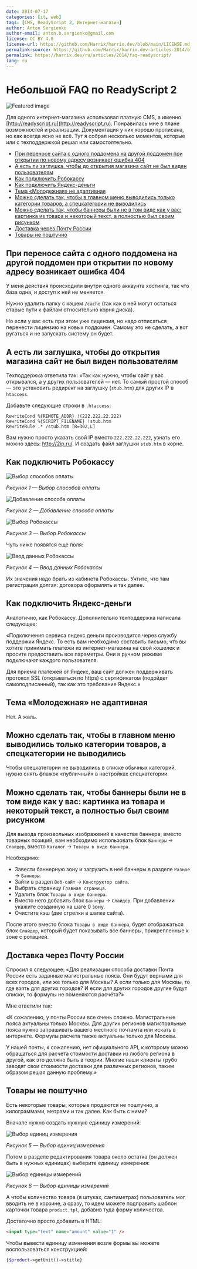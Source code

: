 ```yaml
---
date: 2014-07-17
categories: [it, web]
tags: [CMS, ReadyScript 2, Интернет-магазин]
author: Anton Sergienko
author-email: anton.b.sergienko@gmail.com
license: CC BY 4.0
license-url: https://github.com/Harrix/harrix.dev/blob/main/LICENSE.md
permalink-source: https://github.com/Harrix/harrix.dev-articles-2014/blob/main/faq-readyscript/faq-readyscript.md
permalink: https://harrix.dev/ru/articles/2014/faq-readyscript/
lang: ru
---
```


# Небольшой FAQ по ReadyScript 2

![Featured image](featured-image.svg)

Для одного интернет-магазина использовал платную CMS, а именно [http://readyscript.ru](http://readyscript.ru). Понравилась мне в плане возможностей и реализации. Документация у них хорошо прописана, но как всегда ясно не всё. Тут я собрал несколько моментов, которые или с техподдержкой решал или самостоятельно.

- [При переносе сайта с одного поддомена на другой поддомен при открытии по новому адресу возникает ошибка 404](#при-переносе-сайта-с-одного-поддомена-на-другой-поддомен-при-открытии-по-новому-адресу-возникает-ошибка-404)
- [А есть ли заглушка, чтобы до открытия магазина сайт не был виден пользователям](#а-есть-ли-заглушка-чтобы-до-открытия-магазина-сайт-не-был-виден-пользователям)
- [Как подключить Робокассу](#как-подключить-робокассу)
- [Как подключить Яндекс-деньги](#как-подключить-яндекс-деньги)
- [Тема «Молодежная» не адаптивная](#тема-молодежная-не-адаптивная)
- [Можно сделать так, чтобы в главном меню выводились только категории товаров, а спецкатегории не выводились](#можно-сделать-так-чтобы-в-главном-меню-выводились-только-категории-товаров-а-спецкатегории-не-выводились)
- [Можно сделать так, чтобы баннеры были не в том виде как у вас: картинка из товара и некоторый текст, а полностью был своим рисунком](#можно-сделать-так-чтобы-баннеры-были-не-в-том-виде-как-у-вас-картинка-из-товара-и-некоторый-текст-а-полностью-был-своим-рисунком)
- [Доставка через Почту России](#доставка-через-почту-россии)
- [Товары не поштучно](#товары-не-поштучно)

## При переносе сайта с одного поддомена на другой поддомен при открытии по новому адресу возникает ошибка 404

У меня действия происходили внутри одного аккаунта хостинга, так что база одна, и доступ к ней не меняется.

Нужно удалить папку с кэшем `/cache` (так как в ней могут остаться старые пути к файлам относительно корня диска).

Но если у вас есть при этом уже лицензия, но надо отписаться перенести лицензию на новых поддомен. Самому это не сделать, а вот ругаться и не запускать систему он будет.

## А есть ли заглушка, чтобы до открытия магазина сайт не был виден пользователям

Техподдержка ответила так: «Так как нужно, чтобы сайт у вас открывался, а у других пользователей — нет. То самый простой способ — это установить редирект на заглушку (`stub.htm`) для других IP в `htaccess`.

Добавьте следующие строки в `.htaccess`:

```text
RewriteCond %{REMOTE_ADDR} !(222.222.22.222)
RewriteCond %{SCRIPT_FILENAME} !stub.htm
RewriteRule .* /stub.htm [R=302,L]
```

Вам нужно просто указать свой IP вместо `222.222.22.222`, узнать его можно здесь: <http://2ip.ru/>. И создать файл заглушки `stub.htm` в корне.

## Как подключить Робокассу

![Выбор способов оплаты](img/robokassa_01.png)

_Рисунок 1 — Выбор способов оплаты_

![Добавление способа оплаты](img/robokassa_02.png)

_Рисунок 2 — Добавление способа оплаты_

![Выбор Робокассы](img/robokassa_03.png)

_Рисунок 3 — Выбор Робокассы_

Чуть ниже появятся еще поля:

![Ввод данных Робокассы](img/robokassa_04.png)

_Рисунок 4 — Ввод данных Робокассы_

Их значения надо брать из кабинета Робокассы. Учтите, что там регистрация долгая: договора оформлять и так далее.

## Как подключить Яндекс-деньги

Аналогично, как Робокассу. Дополнительно техподдержка написала следующее:

«Подключения сервиса яндекс.деньги производится через службу поддержки Яндекс. То есть вам необходимо составить письмо, что вы хотите принимать платежи из интернет-магазина на свой кошелек и просите предоставить все параметры. Они в ручном режиме подключают каждого пользователя.

Для приема платежей от Яндекс, ваш сайт должен поддерживать протокол SSL (открываться по https) с сертификатом (подойдет самоподписанный), так как это требование Яндекс.»

## Тема «Молодежная» не адаптивная

Нет. А жаль.

## Можно сделать так, чтобы в главном меню выводились только категории товаров, а спецкатегории не выводились

Чтобы спецкатегории не выводились в списке обычных категорий, нужно снять флажок «публичный» в настройках спецкатегории.

## Можно сделать так, чтобы баннеры были не в том виде как у вас: картинка из товара и некоторый текст, а полностью был своим рисунком

Для вывода произвольных изображений в качестве баннера, вместо товарных позиций, вам необходимо использовать блок `Баннеры` → `Слайдер`, вместо `Каталог` → `Товары в виде баннера`.

Необходимо:

- Завести баннерную зону и загрузить в неё баннеры в разделе `Разное` → `Баннеры`.
- Зайти в раздел `Веб-сайт` → `Конструктор сайта`.
- Выбрать страницу `Главная страница`.
- Удалить блок `Товары в виде баннера`.
- Вместо него добавить блок `Баннеры` → `Слайдер`. При добавлении укажите созданную на шаге 0 зону.
- Очистите кэш (две стрелки в шапке сайта).

После этого вместо блока `Товары в виде баннера`, будет отображаться блок `Слайдер`, который будет показывать все баннеры, прикрепленные к зоне с ротацией.

## Доставка через Почту России

Спросил я следующее: «Для реализации способа доставки Почта России есть заданные магистральные пояса. Они будут верными для всех городов, или же только для Москвы? А если только для Москвы, то где взять для других городов? И если для других городов другие будут списки, то формулы не поменяются расчёта?»

Мне ответили так:

«К сожалению, у почты России все очень сложно. Магистральные пояса актуальны только Москвы. Для других регионов магистральные пояса нужно запрашивать вашего местного почтамта или искать в интернете. Формулы расчета также актуальны только для Москвы.

У нашей почты, к сожалению, нет официального API, к которому можно обращаться для расчета стоимости доставки из любого региона в другой, как это должно быть в теории. Многие наши клиенты грубо заводят свои стоимости доставки для различных регионов, таким образом решая данную проблему.»

## Товары не поштучно

Есть некоторые товары, которые продаются не поштучно, а килограммами, метрами и так далее. Как быть с ними?

Вначале нужно создать нужную единицу измерений:

![Выбор единиц измерения](img/readyscript_01.png)

_Рисунок 5 — Выбор единиц измерения_

Потом в разделе редактирования товара около остатка (он должен быть в нужных единицах) выберите единицу измерения:

![Выбор единицы измерений](img/readyscript_02.png)

_Рисунок 6 — Выбор единицы измерений_

А чтобы количество товара (в штуках, сантиметрах) пользователь мог вводить не в корзине, а сразу, то идем можете подправить шаблон карточки товара `product.tpl`, добавив туда форму количества.

Достаточно просто добавить в HTML:

```html
<input type="text" name="amount" value="1" />
```

Чтобы вывести единицу изменения возле формы вы можете воспользоваться конструкцией:

```php
{$product->getUnit()->stitle}
```
